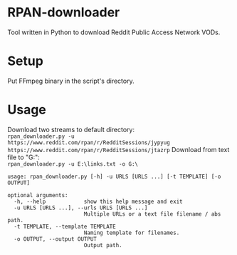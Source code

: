 # RPAN-downloader
Tool written in Python to download Reddit Public Access Network VODs.

# Setup
Put FFmpeg binary in the script's directory.

# Usage
Download two streams to default directory:  
`rpan_downloader.py -u https://www.reddit.com/rpan/r/RedditSessions/jypyug https://www.reddit.com/rpan/r/RedditSessions/jtazrp`
Download from text file to "G:\":  
`rpan_downloader.py -u E:\links.txt -o G:\`
```
usage: rpan_downloader.py [-h] -u URLS [URLS ...] [-t TEMPLATE] [-o OUTPUT]

optional arguments:
  -h, --help            show this help message and exit
  -u URLS [URLS ...], --urls URLS [URLS ...]
                        Multiple URLs or a text file filename / abs path.
  -t TEMPLATE, --template TEMPLATE
                        Naming template for filenames.
  -o OUTPUT, --output OUTPUT
                        Output path.
``` 
